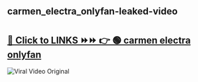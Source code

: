 
 ## carmen_electra_onlyfan-leaked-video 

# <h2><a href="https://clipsfans.com/carmen_electra_onlyfan&ref=git">🔗 Click to LINKS ⏩⏩ 👉 🟢 carmen electra onlyfan </a></h2>

<a href="https://clipsfans.com/carmen_electra_onlyfan&ref=git" rel="nofollow" data-target="animated-image.originalLink"><img src="https://i.ibb.co.com/xMMVF88/686577567.gif" alt="Viral Video Original" style="max-width: 100%; display: inline-block;" data-target="animated-image.originalImage"></a>

